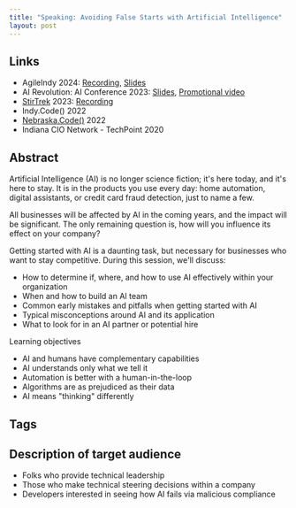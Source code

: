```yaml
---
title: "Speaking: Avoiding False Starts with Artificial Intelligence"
layout: post
---
```


## Links

* AgileIndy 2024: [Recording](https://www.youtube.com/watch?v=GLifGhHBmig), [Slides](https://www.dropbox.com/scl/fi/8g076mv00e5bw03bxs7rx/Avoiding-False-Starts-With-AI-AgileIndy-2024.pdf?rlkey=roatm4zeqqfqbs1nm7cioynnq&st=atbukv8p&dl=0)
* AI Revolution: AI Conference 2023: [Slides](https://www.dropbox.com/scl/fi/m1tfsydhelp3j1bqlr034/Avoiding-False-Starts-AI-Revolution-2023.pdf?rlkey=gx4ri27ah5mgsfcf8a5tihwg4&st=xz7bems3&dl=0), [Promotional video](https://www.dropbox.com/scl/fi/u7plqwkg1owg03uelzs2i/Herbig-Thayer-Promo.mp4?rlkey=z3peb2q9t2xlhlgrrv1l7tzae&st=9nmulm4a&dl=0)
* [StirTrek](https://stirtrek.com/) 2023: [Recording](https://www.youtube.com/watch?v=LAx5Rr8Hkss)
* Indy.Code() 2022
* [Nebraska.Code()](https://nebraskacode.amegala.com) 2022
* Indiana CIO Network - TechPoint 2020

## Abstract

Artificial Intelligence (AI) is no longer science fiction; it's here today, and it's here to stay. It is in the products you use every day: home automation, digital assistants, or credit card fraud detection, just to name a few.

All businesses will be affected by AI in the coming years, and the impact will be significant. The only remaining question is, how will you influence its effect on your company?

Getting started with AI is a daunting task, but necessary for businesses who want to stay competitive. During this session, we'll discuss:

* How to determine if, where, and how to use AI effectively within your organization 
* When and how to build an AI team
* Common early mistakes and pitfalls when getting started with AI
* Typical misconceptions around AI and its application
* What to look for in an AI partner or potential hire

Learning objectives

* AI and humans have complementary capabilities
* AI understands only what we tell it
* Automation is better with a human-in-the-loop
* Algorithms are as prejudiced as their data
* AI means "thinking" differently

## Tags

## Description of target audience

* Folks who provide technical leadership
* Those who make technical steering decisions within a company
* Developers interested in seeing how AI fails via malicious compliance
